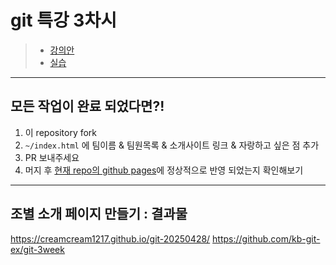 # git 특강 3차시

> - [강의안](https://www.notion.so/creamycream/Git-3-2025-04-28-1e1fa88a5de180d9b38ec82b098e6f25?pvs=4)
> - [실습](https://www.notion.so/creamycream/Git-Github-1e2fa88a5de1806da95fe07c4330a651?pvs=4)

------

## 모든 작업이 완료 되었다면?!

1. 이 repository fork
2. `~/index.html` 에 팀이름 & 팀원목록 & 소개사이트 링크 & 자랑하고 싶은 점 추가
3. PR 보내주세요
4. 머지 후 [현재 repo의 github pages](https://creamcream1217.github.io/git-20250428/)에 정상적으로 반영 되었는지 확인해보기

----

## 조별 소개 페이지 만들기 : 결과물
https://creamcream1217.github.io/git-20250428/
https://github.com/kb-git-ex/git-3week
